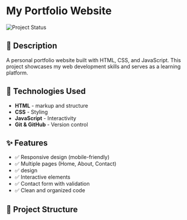 # My Portfolio Website

![Project Status](https://img.shields.io/badge/status-in%20progress-yellow)

## 📝 Description

A personal portfolio website built with HTML, CSS, and JavaScript. This project showcases my web development skills and serves as a learning platform.

## 🚀 Technologies Used

- **HTML** - markup and structure
- **CSS** - Styling
- **JavaScript** - Interactivity 
- **Git & GitHub** - Version control

## ✨ Features

- ✅ Responsive design (mobile-friendly)
- ✅ Multiple pages (Home, About, Contact)
- ✅ design
- ✅ Interactive elements
- ✅ Contact form with validation
- ✅ Clean and organized code

## 📂 Project Structure
